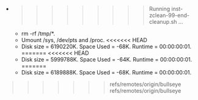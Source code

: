 * >>>>>>>>> Running inst-zclean-99-end-cleanup.sh ...
  * rm -rf /tmp/*.
  * Umount /sys, /dev/pts and /proc.
<<<<<<< HEAD
  * Disk size = 6190220K. Space Used = -68K. Runtime = 00:00:00:01.
=======
<<<<<<< HEAD
  * Disk size = 5999788K. Space Used = -64K. Runtime = 00:00:00:01.
=======
  * Disk size = 6189888K. Space Used = -68K. Runtime = 00:00:00:01.
>>>>>>> refs/remotes/origin/bullseye
>>>>>>> refs/remotes/origin/bullseye

